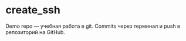 # create_ssh
Demo repo — учебная работа в git. Commits через терминал и push в репозиторий на GitHub.
